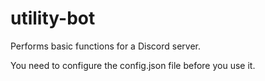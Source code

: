 # utility-bot

Performs basic functions for a Discord server.

You need to configure the config.json file before you use it.

